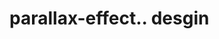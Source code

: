 # parallax-effect.. desgin                                                                                                                                                                                                                                                                                                                                                                                                                
